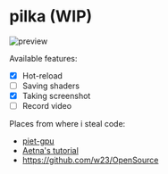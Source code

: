 # pilka (WIP)

![preview](boring_tunnel.png)

Available features:
 - [X] Hot-reload
 - [ ] Saving shaders
 - [X] Taking screenshot
 - [ ] Record video

Places from where i steal code:
 - [piet-gpu](https://github.com/linebender/piet-gpu)
 - [Aetna's tutorial](https://hoj-senna.github.io/ashen-aetna/)
 - https://github.com/w23/OpenSource
